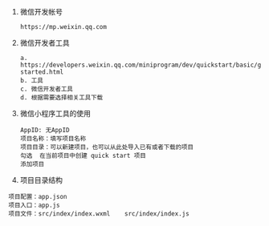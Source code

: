 1. 微信开发帐号

   ```
   https://mp.weixin.qq.com
   ```

2. 微信开发者工具

   ```
   a. https://developers.weixin.qq.com/miniprogram/dev/quickstart/basic/getting-started.html
   b. 工具
   c. 微信开发者工具
   d. 根据需要选择相关工具下载
   ```

3. 微信小程序工具的使用

   ```
   AppID: 无AppID
   项目名称：填写项目名称
   项目目录：可以新建项目，也可以从此处导入已有或者下载的项目
   勾选  在当前项目中创建 quick start 项目
   添加项目
   ```

4. 项目目录结构

```
项目配置：app.json
项目入口：app.js
项目文件：src/index/index.wxml    src/index/index.js
```

